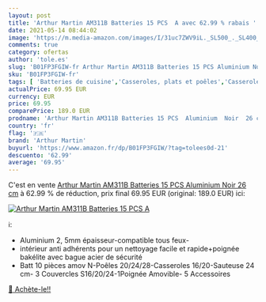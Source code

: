 ```yaml
---
layout: post
title: 'Arthur Martin AM311B Batteries 15 PCS  A avec 62.99 % rabais '
date: 2021-05-14 08:44:02
image: 'https://m.media-amazon.com/images/I/31uc7ZWV9iL._SL500_._SL400_.jpg'
comments: true
category: ofertas
author: 'tole.es'
slug: 'B01FP3FGIW-fr Arthur Martin AM311B Batteries 15 PCS Aluminium Noir 26 cm'
sku: 'B01FP3FGIW-fr'
tags: [ 'Batteries de cuisine','Casseroles, plats et poêles','Casseroles, poêles et faitouts','Cuisine et Maison','arthur martin', ]
actualPrice: 69.95 EUR
currency: EUR
price: 69.95
comparePrice: 189.0 EUR
prodname: 'Arthur Martin AM311B Batteries 15 PCS  Aluminium  Noir  26 cm'
country: 'fr'
flag: '🇫🇷'
brand: 'Arthur Martin'
buyurl: 'https://www.amazon.fr/dp/B01FP3FGIW/?tag=tolees0d-21'
descuento: '62.99'
average: '69.95'
---
```


C'est en vente [Arthur Martin AM311B Batteries 15 PCS  Aluminium  Noir  26 cm](https://www.amazon.fr/dp/B01FP3FGIW/?tag=tolees0d-21)  à  62.99 % de réduction, prix final  69.95 EUR (original: 189.0 EUR) ici:

[![Arthur Martin AM311B Batteries 15 PCS  A](https://m.media-amazon.com/images/I/31uc7ZWV9iL._SL500_._SL400_.jpg)](https://www.amazon.fr/dp/B01FP3FGIW/?tag=tolees0d-21)

ℹ️:

- Aluminium 2, 5mm épaisseur-compatible tous feux-
- intérieur anti adhérents pour un nettoyage facile et rapide+poignée bakélite avec bague acier de sécurité
- Batt 10 pièces amov N-Poêles 20/24/28-Casseroles 16/20-Sauteuse 24 cm- 3 Couvercles S16/20/24-1Poignée Amovible- 5 Accessoires

[🛒 Achète-le!!](https://www.amazon.fr/dp/B01FP3FGIW/?tag=tolees0d-21)
